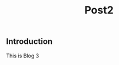 ﻿---
layout: post
title: Post2
categories: Microsoft Teams
description: Testing the post 
keywords: Poster, ICRA
---

## Introduction
This is Blog 3
